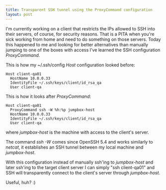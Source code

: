```yaml
---
title: Transparent SSH tunnel using the ProxyCommand configuration
layout: post
---
```


I'm currently working on a client that restricts the IPs allowed to SSH into their servers, of course, for security reasons.
That is a PITA when you're sick working from home and need to do something on those servers.
Today this happened to me and looking for better alternatives than manually jumping to one of the boxes with access I've learned the SSH configuration _ProxyCommand_.

This is how my ~/.ssh/config _Host_ configuration looked before:

    Host client-qa01
      HostName 10.0.0.33
      IdentityFile ~/.ssh/keys/client/id_rsa_qa
      User client-qa

This is how it looks after _ProxyCommand_:

    Host client-qa01
      ProxyCommand ssh -W %h:%p jumpbox-host
      HostName 10.0.0.33
      IdentityFile ~/.ssh/keys/client/id_rsa_qa
      User client-qa

where _jumpbox-host_ is the machine with access to the client's server.

The command _ssh -W_ comes since OpenSSH 5.4 and works similarly to _netcat_, it establishes an SSH tunnel between my local machine and _jumpbox-host_.

With this configuration instead of manually ssh'ing to _jumpbox-host_ and later ssh'ing to the target client server I can simply "ssh client-qa01" and SSH will transparently connect to the client's server through _jumpbox-host_.

Useful, huh? :)

